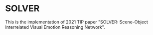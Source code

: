 # SOLVER
This is the implementation of 2021 TIP paper "SOLVER: Scene-Object Interrelated Visual Emotion Reasoning Network".
